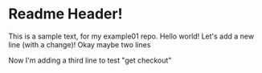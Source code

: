 # Readme Header!
This is a sample text, for my example01 repo. Hello world!
Let's add a new line (with a change)!
Okay maybe two lines

Now I'm adding a third line to test "get checkout"
